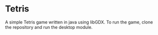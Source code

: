 # Tetris
A simple Tetris game written in java using libGDX.
To run the game, clone the repository and run the desktop module.